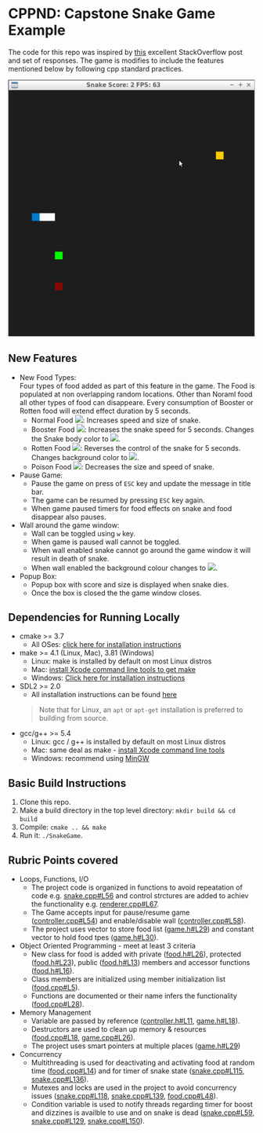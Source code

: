 # CPPND: Capstone Snake Game Example

 The code for this repo was inspired by [this](https://codereview.stackexchange.com/questions/212296/snake-game-in-c-with-sdl) excellent StackOverflow post and set of responses. The game is modifies to include the features mentioned below by following cpp standard practices.

<img src="snake_game.gif"/>

## New Features
* New Food Types:  
Four types of food added as part of this feature in the game. The Food is populated at non overlapping random locations. Other than Noraml food all other types of food can disappeare. Every consumption of Booster or Rotten food will extend effect duration by 5 seconds.
  * Normal Food ![](https://readme-swatches.vercel.app/FFCC00): Increases speed and size of snake.
  * Booster Food ![](https://readme-swatches.vercel.app/00FF00): Increases the snake speed for 5 seconds. Changes the Snake body color to ![](https://readme-swatches.vercel.app/00FF00).
  * Rotten Food ![](https://readme-swatches.vercel.app/CC5500): Reverses the control of the snake for 5 seconds. Changes background color to ![](https://readme-swatches.vercel.app/FF474C).
  * Poison Food ![](https://readme-swatches.vercel.app/880808): Decreases the size and speed of snake.
* Pause Game:   
  * Pause the game on press of `ESC` key and update the message in title bar. 
  * The game can be resumed by pressing `ESC` key again.
  * When game paused timers for food effects on snake and food disappear also pauses.
* Wall around the game window:  
  * Wall can be toggled using `w` key. 
  * When game is paused wall cannot be toggled. 
  * When wall enabled snake cannot go around the game window it will result in death of snake.
  * When wall enabled the background colour changes to ![](https://readme-swatches.vercel.app/999999).
* Popup Box:
  * Popup box with score and size is displayed when snake dies.
  * Once the box is closed the the game window closes.


## Dependencies for Running Locally
* cmake >= 3.7
  * All OSes: [click here for installation instructions](https://cmake.org/install/)
* make >= 4.1 (Linux, Mac), 3.81 (Windows)
  * Linux: make is installed by default on most Linux distros
  * Mac: [install Xcode command line tools to get make](https://developer.apple.com/xcode/features/)
  * Windows: [Click here for installation instructions](http://gnuwin32.sourceforge.net/packages/make.htm)
* SDL2 >= 2.0
  * All installation instructions can be found [here](https://wiki.libsdl.org/Installation)
  >Note that for Linux, an `apt` or `apt-get` installation is preferred to building from source. 
* gcc/g++ >= 5.4
  * Linux: gcc / g++ is installed by default on most Linux distros
  * Mac: same deal as make - [install Xcode command line tools](https://developer.apple.com/xcode/features/)
  * Windows: recommend using [MinGW](http://www.mingw.org/)

## Basic Build Instructions

1. Clone this repo.
2. Make a build directory in the top level directory: `mkdir build && cd build`
3. Compile: `cmake .. && make`
4. Run it: `./SnakeGame`.


## Rubric Points covered

* Loops, Functions, I/O
  * The project code is organized in functions to avoid repeatation of code e.g. [snake.cpp#L56](./src/snake.cpp#L56) and control strctures are added to achiev the functionality e.g. [renderer.cpp#L67](./src/renderer.cpp#L67).
  * The Game accepts input for pause/resume game ([controller.cpp#L54](./src/controller.cpp#L54)) and enable/disable wall ([controller.cpp#L58](./src/controller.cpp#L58)). 
  * The project uses vector to store food list ([game.h#L29](./src/game.h#L29)) and constant vector to hold food tpes ([game.h#L30](./src/game.h#L29)).
* Object Oriented Programming - meet at least 3 criteria
  * New class for food is added with private ([food.h#L26](./src/food.h#L26)), protected ([food.h#L23](./src/food.h#L23)), public ([food.h#L13](./src/food.h#L13)) members and accessor functions ([food.h#L16](./src/food.h#L16)). 
  * Class members are initialized using member initialization list ([food.cpp#L5](./src/food.cpp#L5)).
  * Functions are documented or their name infers the functionality ([food.cpp#L28](./src/food.cpp#L28)).
* Memory Management
  * Variable are passed by reference ([controller.h#L11](./src/controller.h#L11), [game.h#L18](./src/game.h#L18)).
  * Destructors are used to clean up memory & resources ([food.cpp#L18](./src/food.cpp#L18), [game.cpp#L26](./src/game.cpp#L26)).
  * The project uses smart pointers at multiple places ([game.h#L29](./src/game.h#L29))
* Concurrency
  * Multithreading is used for deactivating and activating food at random time ([food.cpp#L14](./src/food.cpp#L14)) and for timer of snake state ([snake.cpp#L115](./src/snake.cpp#L115), [snake.cpp#L136](./src/snake.cpp#L136)).
  * Mutexes and locks are used in the project to avoid concurrency issues ([snake.cpp#L118](./src/snake.cpp#L118), [snake.cpp#L139](./src/snake.cpp#L139), [food.cpp#L48](./src/food.cpp#L48)).
  * Condition variable is used to notify threads regarding timer for boost and dizzines is availble to use and on snake is dead ([snake.cpp#L59](./src/snake.cpp#L59), [snake.cpp#L129](./src/snake.cpp#L129), [snake.cpp#L150](./src/snake.cpp#L150)).
